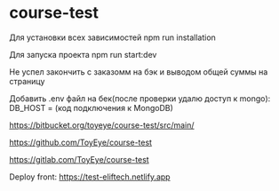 # course-test

Для установки всех зависимостей
npm run installation

Для запуска проекта
npm run start:dev

Не успел закончить с заказомм на бэк и выводом общей суммы на страницу

Добавить .env файл на бек(после проверки удалю доступ к mongo):
DB_HOST = (код подключения к MongoDB)

https://bitbucket.org/toyeye/course-test/src/main/

https://github.com/ToyEye/course-test

https://gitlab.com/ToyEye/course-test

Deploy front:
https://test-eliftech.netlify.app
